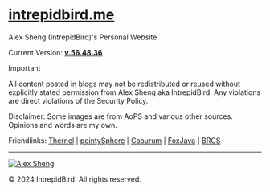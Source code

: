 # [intrepidbird.me](https://intrepidbird.me)

Alex Sheng (IntrepidBird)'s Personal Website

Current Version: [**v.56.48.36**](https://github.com/intrepidbird/intrepidbird.github.io/releases/tag/v.56.48.36)

> [!IMPORTANT]  
> All content posted in blogs may not be redistributed or reused without explicitly stated permission from Alex Sheng aka IntrepidBird. Any violations are direct violations of the Security Policy.

Disclaimer: Some images are from AoPS and various other sources. Opinions and words are my own.

Friendlinks: [Thernel](https://thernel.me) | [pointySphere](https://pointysphere.github.io) | [Caburum](https://caburum.is-a.dev) | [FoxJava](https://foxjavagauss.github.io/My-Personal-Website/) | [BRCS](https://brcomputerscience.github.io)

----------------------------------------------

[![Alex Sheng](https://intrepidbird.me/images/intrepidmaths.jpg)](https://intrepidbird.me)

© 2024 IntrepidBird. All rights reserved.

